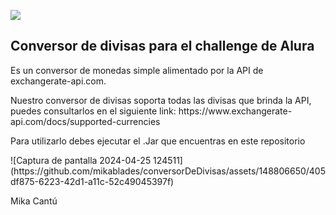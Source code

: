 <p align="left">
   <img src="https://img.shields.io/badge/STATUS-EN%20DESAROLLO-green">
   </p>
<h2>Conversor de divisas para el challenge de Alura</h2>
<p>Es un conversor de monedas simple alimentado por la API de exchangerate-api.com.</p>


<p>Nuestro conversor de divisas soporta todas las divisas que brinda la API, puedes consultarlos en el siguiente link:
https://www.exchangerate-api.com/docs/supported-currencies</p>

<p>
   Para utilizarlo debes ejecutar el .Jar que encuentras en este repositorio
</p>
![Captura de pantalla 2024-04-25 124511](https://github.com/mikablades/conversorDeDivisas/assets/148806650/405df875-6223-42d1-a11c-52c49045397f)

Mika Cantú
